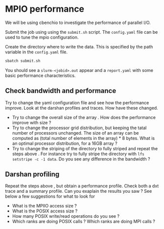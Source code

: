 # MPIO performance

We will be using cbenchio to investigate the performance of parallel I/O. 

Submit the job using using the `submit.sh` script.
The `config.yaml` file can be used to tune the mpio configuration.

Create the directory where to write the data. This is specified by the path variable in the `config.yaml` file.

```bash
sbatch submit.sh
```

You should see a `slurm-<jobid>.out` appear and a `report.yaml` with some basic performance characteristics.

## Check bandwidth and performance 

Try to change the yaml configuration file and see how the performance improve. Look at the darshan profiles and traces. How have these changed.

- Try to change the overall size of the array . How does the performance improve with size ?
- Try to change the processor grid distribution, but keeping the tatal number of processors unchanged. The size of an array can be computed as (total number of elements in the array) * 8 bytes. What is an optimal processor distribution, for a 16GB array ?
- Try to change the striping of the directory to fully striped and repeat the steps above . For instance try to fully stripe the directory with  `lfs setstripe -c -1 data`. Do you see any difference in the bandwidth ?

## Darshan profiling

Repeat the steps above , but obtain a performance profile. Check both a dxt trace and a summary profile. Can you exaplain the results you saw ? 
See below a few suggestions for what to look for

- What is the MPIIO access size ?
- What is the POSIX access size ?
- How many POSIX write/read operations do you see ?
- Which ranks are doing POSIX calls ? Which ranks are doing MPI calls ?
